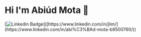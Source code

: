 # Hi I'm Abiúd Mota 👋
[![Linkedin Badge](https://img.shields.io/badge/-jlim-blue?style=flat&logo=Linkedin&logoColor=white&link=[https://www.linkedin.com/in/jlim/](https://www.linkedin.com/in/abi%C3%BAd-mota-b9500760/))]([https://www.linkedin.com/in/jlim/](https://www.linkedin.com/in/abi%C3%BAd-mota-b9500760/))

